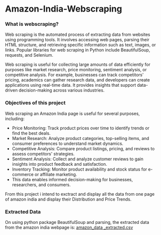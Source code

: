 # Amazon-India-Webscraping
### What is webscraping?
Web scraping is the automated process of extracting data from websites using programming tools. It involves accessing web pages, parsing their HTML structure, and retrieving specific information such as text, images, or links. Popular libraries for web scraping in Python include BeautifulSoup, requests, and Selenium.

Web scraping is useful for collecting large amounts of data efficiently for purposes like market research, price monitoring, sentiment analysis, or competitive analysis. For example, businesses can track competitors’ pricing, academics can gather research data, and developers can create applications using real-time data. It provides insights that support data-driven decision-making across various industries.

### Objectives of this project

Web scraping an Amazon India page is useful for several purposes, including:

* Price Monitoring: Track product prices over time to identify trends or find the best deals.
* Market Research: Analyze product categories, top-selling items, and consumer preferences to understand market dynamics.
* Competitive Analysis: Compare product listings, pricing, and reviews to assess competitors' strategies.
* Sentiment Analysis: Collect and analyze customer reviews to gain insights into product feedback and satisfaction.
* Inventory Tracking: Monitor product availability and stock status for e-commerce or affiliate marketing.
* This data enables informed decision-making for businesses, researchers, and consumers.

From this project i intend to exctract and display all the data from one page of amazon india and display their Distribution and Price Trends.

### Extracted Data
On using python package BeautifulSoup and parsing, the extracted data from the amazon india webpage is:
[amazon_data _extracted.csv](https://github.com/user-attachments/files/18135936/amazon_data._extracted.csv)






